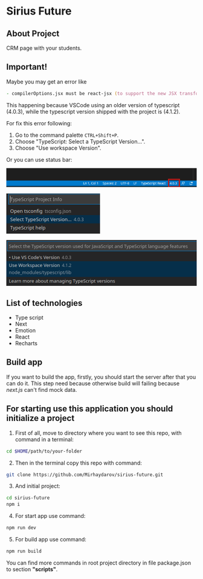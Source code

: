 # Sirius Future

## About Project
CRM page with your students.

## __Important!__
Maybe you may get an error like

```zsh
- compilerOptions.jsx must be react-jsx (to support the new JSX transform in React 17)
```
This happening because VSCode using an older version of typescript (4.0.3), while the typescript version shipped with the project is (4.1.2).

For fix this error following:

1. Go to the command palette `CTRL+Shift+P`.
2. Choose "TypeScript: Select a TypeScript Version...".
3. Choose "Use workspace Version".

Or you can use status bar:

![Step one](./step_one.png)

![Step two](./step_two.png)

![Step three](./step_three.png)

## List of technologies
- Type script
- Next
- Emotion
- React
- Recharts

## Build app
If you want to build the app, firstly, you should start the server after that you can do it.
This step need because otherwise build will failing because _next.js_ can't find mock data.

## For starting use this application you should initialize a project

1. First of all, move to directory where you want to see this repo, with command in a terminal:

```zsh
cd $HOME/path/to/your-folder
```

2. Then in the terminal copy this repo with command:
```zsh
git clone https://github.com/Mirhaydarov/sirius-future.git
```

3. And initial project:
```zsh
cd sirius-future
npm i
```

4. For start app use command:
```zsh
npm run dev
```

5. For build app use command:
```zsh
npm run build
```

You can find more commands in root project directory in file package.json to section __"scripts"__.
